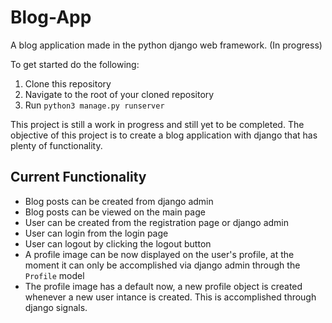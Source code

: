 # Blog-App
A blog application made in the python django web framework. (In progress) 

To get started do the following:

1. Clone this repository
2. Navigate to the root of your cloned repository
3. Run `python3 manage.py runserver`

This project is still a work in progress and still yet to be completed.
The objective of this project is to create a blog application with django that has plenty of functionality.

## Current Functionality

- Blog posts can be created from django admin
- Blog posts can be viewed on the main page
- User can be created from the registration page or django admin
- User can login from the login page
- User can logout by clicking the logout button
- A profile image can be now displayed on the user's profile, at the moment it can only be accomplished via django admin through the `Profile` model 
- The profile image has a default now, a new profile object is created whenever a new user intance is created. This is accomplished through django signals.
